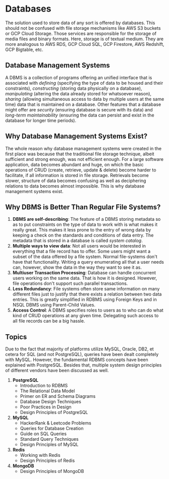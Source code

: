 # Databases

The solution used to store data of any sort is offered by databases. This should not be confused with file storage mechanisms like AWS S3 buckets or GCP Cloud Storage. Those services are responsible for the storage of media files and binary formats. Here, storage is of textual medium. They are more analogous to AWS RDS, GCP Cloud SQL, GCP Firestore, AWS Redshift, GCP Bigtable, etc.


## Database Management Systems

A DBMS is a collection of programs offering an unified interface that is associated with *defining* (specifying the type of data to be housed and their constraints), *constructing* (storing data physically on a database), *manipulating* (altering the data already stored for whatsoever reason), *sharing* (allowing simultaneous access to data by multiple users at the same time) data that is maintained on a database. Other features that a database might offer are *security* (ensuring database is secure with its data) and *long-term maintainability* (ensuring the data can persist and exist in the database for longer time periods).


## Why Database Management Systems Exist?

The whole reason why database management systems were created in the first place was because that the traditional file storage technique, albeit sufficient and strong enough, was not efficient enough. For a large software application, data becomes abundant and huge, on which the basic operations of CRUD (create, retrieve, update & delete) become harder to facilitate, if all information is stored in file storage. Retrievals become slower, structure of data becomes confusing as well as deciphering relations to data becomes almost impossible. This is why database management systems exist.


## Why DBMS is Better Than Regular File Systems?

1. **DBMS are self-describing**: The feature of a DBMS storing metadata so as to put constraints on the type of data to work with is what makes it really great. This makes it less prone to the entry of wrong data by keeping a check on the standards and conditions of data entry. The metadata that is stored in a database is called *system catalog*.
1. **Multiple ways to view data**: Not all users would be interested in everything that a file record has to offer. Some users might want a subset of the data offered by a file system. Normal file-systems don't have that functionality. Writing a query enumerating all that a user needs can, however, show the data in the way they want to see it as.
1. **Multiuser Transaction Processing**: Database can handle concurrent users working on the same data. That is how it is designed. However, file operations don't support such parallel transactions.
1. **Less Redundancy**: File systems often store same information on many different files just to justify that there exists a relation between two data entries. This is greatly simplified in RDBMS using Foreign Keys and in NSQL DBMS using Parent-Child Values.
1. **Access Control**: A DBMS specifies roles to users as to who can do what kind of CRUD operations at any given time. Delegating such access to all file records can be a big hassle.


## Topics

Due to the fact that majority of platforms utilize MySQL, Oracle, DB2, et cetera for SQL (and not PostgreSQL), queries have been dealt completely with MySQL. However, the fundamental RDBMS concepts have been explained with PostgreSQL. Besides that, multiple system design principles of different vendors have been discussed as well.
1. **PostgreSQL**
    - Introduction to RDBMS
    - The Relational Data Model
    - Primer on ER and Schema Diagrams
    - Database Design Techniques
    - Poor Practices in Design
    - Design Principles of PostgreSQL
1. **MySQL**
    - HackerRank & Leetcode Problems
    - Queries for Database Creation
    - Guide on SQL Queries
    - Standard Query Techniques
    - Design Principles of MySQL
1. **Redis**
    - Working with Redis
    - Design Principles of Redis
1. **MongoDB**
    - Design Principles of MongoDB